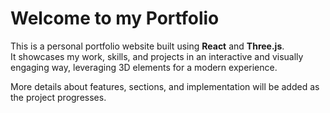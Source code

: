 # Welcome to my Portfolio

This is a personal portfolio website built using **React** and **Three.js**.  
It showcases my work, skills, and projects in an interactive and visually engaging way, leveraging 3D elements for a modern experience.

More details about features, sections, and implementation will be added as the project progresses.
